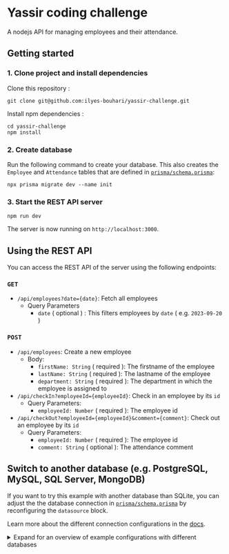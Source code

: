 # Yassir coding challenge

A nodejs API for managing employees and their attendance.

## Getting started

### 1. Clone project and install dependencies

Clone this repository :

```
git clone git@github.com:ilyes-bouhari/yassir-challenge.git
```

Install npm dependencies :

```
cd yassir-challenge
npm install
```

### 2. Create database

Run the following command to create your database. This also creates the `Employee` and `Attendance` tables that are defined in [`prisma/schema.prisma`](./prisma/schema.prisma):

```
npx prisma migrate dev --name init
```

### 3. Start the REST API server

```
npm run dev
```

The server is now running on `http://localhost:3000`.

## Using the REST API

You can access the REST API of the server using the following endpoints:

### `GET`

- `/api/employees?date={date}`: Fetch all employees
  - Query Parameters
    - `date` ( optional ) : This filters employees by `date` ( e.g. `2023-09-20` )

### `POST`

- `/api/employees`: Create a new employee
  - Body:
    - `firstName: String` ( required ): The firstname of the employee
    - `lastName: String` ( required ): The lastname of the employee
    - `department: String` ( required ): The department in which the employee is assigned to
- `/api/checkIn?employeeId={employeeId}`: Check in an employee by its `id`
  - Query Parameters:
    - `employeeId: Number` ( required ): The employee id
- `/api/checkOut?employeeId={employeeId}&comment={comment}`: Check out an employee by its `id`
  - Query Parameters:
    - `employeeId: Number` ( required ): The employee id
    - `comment: String` ( optional ): The attendance comment

## Switch to another database (e.g. PostgreSQL, MySQL, SQL Server, MongoDB)

If you want to try this example with another database than SQLite, you can adjust the the database connection in [`prisma/schema.prisma`](./prisma/schema.prisma) by reconfiguring the `datasource` block.

Learn more about the different connection configurations in the [docs](https://www.prisma.io/docs/reference/database-reference/connection-urls).

<details><summary>Expand for an overview of example configurations with different databases</summary>

### PostgreSQL

For PostgreSQL, the connection URL has the following structure:

```prisma
datasource db {
  provider = "postgresql"
  url      = "postgresql://USER:PASSWORD@HOST:PORT/DATABASE?schema=SCHEMA"
}
```

Here is an example connection string with a local PostgreSQL database:

```prisma
datasource db {
  provider = "postgresql"
  url      = "postgresql://janedoe:mypassword@localhost:5432/notesapi?schema=public"
}
```

### MySQL

For MySQL, the connection URL has the following structure:

```prisma
datasource db {
  provider = "mysql"
  url      = "mysql://USER:PASSWORD@HOST:PORT/DATABASE"
}
```

Here is an example connection string with a local MySQL database:

```prisma
datasource db {
  provider = "mysql"
  url      = "mysql://janedoe:mypassword@localhost:3306/notesapi"
}
```

### Microsoft SQL Server

Here is an example connection string with a local Microsoft SQL Server database:

```prisma
datasource db {
  provider = "sqlserver"
  url      = "sqlserver://localhost:1433;initial catalog=sample;user=sa;password=mypassword;"
}
```

### MongoDB

Here is an example connection string with a local MongoDB database:

```prisma
datasource db {
  provider = "mongodb"
  url      = "mongodb://USERNAME:PASSWORD@HOST/DATABASE?authSource=admin&retryWrites=true&w=majority"
}
```

</details>
